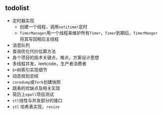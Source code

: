 ## todolist

+ 定时器实现
  + 创建一个线程，调用`setitimer`定时
  + `TimerManager`用一个线程来维护所有`Timer`，`Timer`到期后，`TimerManger`将其写回相应主线程
+ 消息队列
+ 查询优化代价估算方法
+ 各个项目的技术关键点，难点，方案设计思想
+ 多线程并发，leetcode，生产者消费者
+ `b+`树索引实现细节
+ 动态规划总结
+ `coredump`或`fork`创建快照
+ 跳表的优缺点及相关实现
+ 简历上`epoll`项目测试
+ `stl`线性与并发部分的接口
+ `stl` 哈希表实现，`resize`

